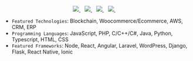 <p align='center'>
<a href="https://www.linkedin.com/in/kroim" target="_blank">
  <img src="https://img.shields.io/badge/linkedin-%230077B5.svg?&style=for-the-badge&logo=linkedin&logoColor=white" />
</a>&nbsp;&nbsp;
<a href="https://join.skype.com/invite/eumi2mzscGm8" target="_blank">
  <img src="https://img.shields.io/badge/skype-%231DA1F3.svg?&style=for-the-badge&logo=skype&logoColor=white" />
</a>&nbsp;&nbsp;
<a href="https://t.me/kroim1202" target="_blank">
  <img src="https://img.shields.io/badge/telegram-%230077B5.svg?&style=for-the-badge&logo=telegram&logoColor=white" />
</a>&nbsp;&nbsp;
<a href="mailto:wonderfulplayer@outlook.com" target="_blank">
  <img src="https://img.shields.io/badge/email me-%231DA1F3.svg?&style=for-the-badge&logo=gmail&logoColor=white" />
</a>&nbsp;&nbsp;
</p>

 - `Featured Technologies`: Blockchain, Woocommerce/Ecommerce, AWS, CRM, ERP
 - `Programming Languages`: JavaScript, PHP, C/C++/C#, Java, Python, Typescript, HTML, CSS
 - `Featured Frameworks`: Node, React, Angular, Laravel, WordPress, Django, Flask, React Native, Ionic
